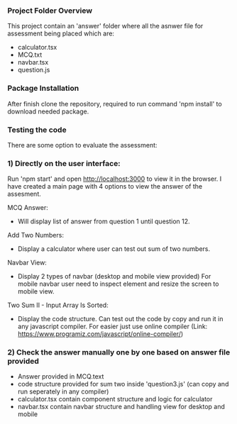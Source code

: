 ### Project Folder Overview
This project contain an 'answer' folder where all the asnwer file for assessment being placed which are:
- calculator.tsx
- MCQ.txt
- navbar.tsx
- question.js

### Package Installation
After finish clone the repository, required to run command 'npm install' to download needed package.

### Testing the code
There are some option to evaluate the assessment:

### 1) Directly on the user interface:
Run 'npm start' and open [http://localhost:3000](http://localhost:3000) to view it in the browser.
I have created a main page with 4 options to view the answer of the assesment.

MCQ Answer:
- Will display list of answer from question 1 until question 12.

Add Two Numbers:
- Display a calculator where user can test out sum of two numbers.

Navbar View:
- Display 2 types of navbar (desktop and mobile view provided)
For mobile navbar user need to inspect element and resize the screen to mobile view.

Two Sum II - Input Array Is Sorted:
- Display the code structure. Can test out the code by copy and run it in any javascript compiler.
For easier just use online compiler (Link: https://www.programiz.com/javascript/online-compiler/)

### 2) Check the answer manually one by one based on answer file provided
- Answer provided in MCQ.text
- code structure provided for sum two inside 'question3.js' (can copy and run seperately in any compiler)
- calculator.tsx contain component structure and logic for calculator
- navbar.tsx contain navbar structure and handling view for desktop and mobile
